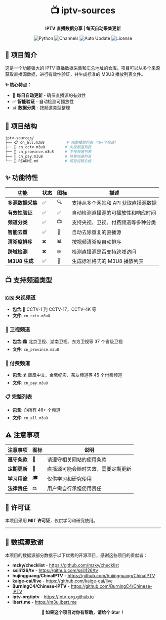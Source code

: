 
<div align="center">

# 📺 iptv-sources

**IPTV 直播数据分享 | 每天自动采集更新**

![Python](https://img.shields.io/badge/Python-3.8+-blue?logo=python&logoColor=white)
![Channels](https://img.shields.io/badge/Channels-46+-orange)
![Auto Update](https://img.shields.io/badge/Auto_Update-每日-brightgreen)
![License](https://img.shields.io/badge/License-MIT-green)

</div>

## 🚀 项目简介

这是一个功能强大的 IPTV 直播数据采集和汇总地址的仓库。项目可以从多个来源获取直播源数据，进行有效性验证，并生成标准的 M3U8 播放列表文件。

**✨ 核心特点：**
- 🔄 **每日自动更新** - 确保直播源的有效性
- ✅ **智能验证** - 自动检测可播放性
- 📊 **数据分类** - 按频道类型整理

## 📁 项目结构

```bash
iptv-sources/
├── 📋 cn_all.m3u8          # 完整播放列表（46+个频道）
├── 📡 cn_cctv.m3u8         # 央视频道列表
├── 🏢 cn_province.m3u8     # 卫视频道列表  
├── 💎 cn_pay.m3u8          # 付费频道列表
└── 📖 README.md            # 项目说明文档
```

## ✨ 功能特性

<div align="center">

| 功能 | 状态 | 图标 | 描述 |
|------|------|------|------|
| **多源数据采集** | ✅ | 🔍 | 支持从多个网站和 API 获取直播源数据 |
| **有效性验证** | ✅ | ✅ | 自动检测直播源的可播放性和响应时间 |
| **频道分类** | ✅ | 📺 | 支持央视、卫视、付费频道等多种分类 |
| **智能去重** | ✅ | 🎯 | 自动去除重复的直播源 |
| **清晰度排序** | ❌ | 📊 | 按视频清晰度自动排序 |
| **跨域检测** | ❌ | 🌐 | 检测直播源是否支持跨域访问 |
| **M3U8 生成** | ✅ | 📝 | 生成标准格式的 M3U8 播放列表 |

</div>

## 📺 支持频道类型

### 🇨🇳 央视频道
- **包含**:📡 CCTV-1 到 CCTV-17，CCTV-4K 等
- **文件**: `cn_cctv.m3u8`

### 🏢 卫视频道  
- **包含**:🏙️ 北京卫视、湖南卫视、东方卫视等 37 个省级卫视
- **文件**: `cn_province.m3u8`

### 💎 付费频道
- **包含**:💰 凤凰中文、金鹰纪实、茶友频道等 45 个付费频道
- **文件**: `cn_pay.m3u8`

### 📋 完整列表
- **包含**: 📺所有 46+ 个频道
- **文件**: `cn_all.m3u8`

## ⚠️ 注意事项

<div align="center">

| 注意事项 | 图标 | 说明 |
|----------|------|------|
| **遵守条款** | 📜 | 请遵守相关网站的使用条款 |
| **定期更新** | 🔄 | 直播源可能会随时失效，需要定期更新 |
| **学习用途** | 🎓 | 仅供学习和研究使用 |
| **法律责任** | ⚖️ | 用户需自行承担使用责任 |

</div>

## 📄 许可证

本项目采用 **MIT 许可证**，仅供学习和研究使用。

---

## 🙏 数据源致谢

本项目的数据源部分数据于以下优秀的开源项目，感谢这些项目的贡献者：

- **mzky/checklist** - https://github.com/mzky/checklist
- **ssili126/tv** - https://github.com/ssili126/tv
- **hujingguang/ChinaIPTV** - https://github.com/hujingguang/ChinaIPTV
- **kaige-cai/live** - https://github.com/kaige-cai/live
- **BurningC4/Chinese-IPTV** - https://github.com/BurningC4/Chinese-IPTV
- **iptv-org/iptv** - https://iptv-org.github.io
- **ibert.me** - https://m3u.ibert.me

<div align="center">

**🌟 如果这个项目对你有帮助，请给个 Star！**

</div>





